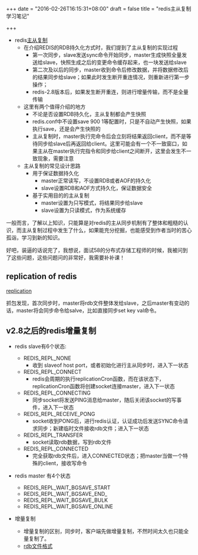 +++
date = "2016-02-26T16:15:31+08:00"
draft = false
title = "redis主从复制学习笔记"

+++

* redis[主从复制](http://qifuguang.me/2015/10/18/Redis%E4%B8%BB%E4%BB%8E%E5%A4%8D%E5%88%B6/)
    * 在介绍REDIS的RDB持久化方式时，我们提到了主从复制的实现过程
        * 第一次同步，slave发送sync命令开始同步，master生成快照全量发送给slave，快照生成之后的变更命令缓存起来，也一块发送给slave
        * 第二次及以后的同步，master收到命令后修改数据，并将数据修改后的结果同步给slave；如果此时发生断开重连情况，则重新进行第一步操作；
        * redis-2.8版本后，如果发生断开重连，则进行增量传输，而不是全量传输
    * 这里有两个值得介绍的地方
        * 不论是否设置RDB持久化，主从复制都会产生快照
        * redis.conf中不设置save 900 1等配置时，只是不自动产生快照，如果执行save，还是会产生快照的
        * 主从复制时，master执行完命令后会立刻将结果返回client，而不是等待同步给slave后再返回给client。这里可能会有一个不一致窗口，如果主从在master执行完指令和同步给client之间断开，这里会发生不一致现象，需要注意
    * 主从复制的常见设计思路
        * 用于保证数据持久化
            * master正常读写，不设置RDB或者AOF的持久化
            * slave设置RDB和AOF方式持久化，保证数据安全
        * 基于实用目的的主从复制
            * master设置为只写模式，将结果同步给slave
            * slave设置为只读模式，作为系统缓存


一般而言，了解以上知识，只能算是对redis的主从同步机制有了整体和粗糙的认识，而主从复制过程中发生了什么，如果能充分挖掘，也能感受到作者当时的苦心孤诣，学习到新的知识。

好吧，装逼的话说完了，我想说，面试58的分布式存储工程师的时候，我被问到了这些问题，这些问题问的非常好，我需要补补课！

replication of redis
-----------------------------

[replication](http://redis.io/topics/replication)

抓包发现，首次同步时，master将rdb文件整体发给slave，之后master有变动的话，master将会同步命令给salve，比如直接同步set key val命令。


v2.8之后的redis增量复制
-------------------------

* redis slave有6个状态:
	* REDIS_REPL_NONE
		* 收到 slaveof host port，或者初始化进行主从同步时，进入下一状态
	* REDIS_REPL_CONNECT
		* redis会周期的执行replicationCron函数，而在该状态下，replicationCron函数将创建socket连接master，进入下一状态
	* REDIS_REPL_CONNECTING
		* 同步socket将发送PING消息给master，随后关闭该socket的写事件，进入下一状态
	* REDIS_REPL_RECEIVE_PONG
		* socket收到PONG后，进行redis认证，认证成功后发送SYNC命令请求同步；新建临时文件接收rdb文件；进入下一状态
	* REDIS_REPL_TRANSFER
		* socket读取rdb数据，写到rdb文件
	* REDIS_REPL_CONNECTED
		* 完全获取rdb文件后，进入CONNECTED状态；把master当做一个特殊的client，接收写命令

* redis master 有4个状态
	* REDIS_REPL_WAIT_BGSAVE_START
	* REDIS_REPL_WAIT_BGSAVE_END_
	* REDIS_REPL_WAIT_BGSAVE_BULK
	* REDIS_REPL_WAIT_BGSAVE_ONLINE

* 增量复制
	* 增量复制的区别，同步时，客户端先做增量复制，不然时间太久也只能全量复制了。
	* [rdb文件格式](https://github.com/sripathikrishnan/redis-rdb-tools/wiki/Redis-RDB-Dump-File-Format)
